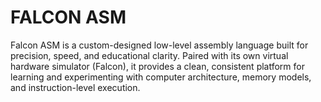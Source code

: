 # FALCON ASM
 Falcon ASM is a custom-designed low-level assembly language built for precision, speed, and educational clarity. Paired with its own virtual hardware simulator (Falcon), it provides a clean, consistent platform for learning and experimenting with computer architecture, memory models, and instruction-level execution.
